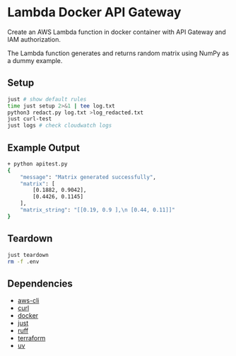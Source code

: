 # Lambda Docker API Gateway

Create an AWS Lambda function in docker container with API Gateway and IAM authorization.

The Lambda function generates and returns random matrix using NumPy as a dummy example.

## Setup

```bash
just # show default rules
time just setup 2>&1 | tee log.txt
python3 redact.py log.txt >log_redacted.txt
just curl-test
just logs # check cloudwatch logs
```

## Example Output

```bash
+ python apitest.py
{
    "message": "Matrix generated successfully",
    "matrix": [
        [0.1882, 0.9042],
        [0.4426, 0.1145]
    ],
    "matrix_string": "[[0.19, 0.9 ],\n [0.44, 0.11]]"
}
```

## Teardown

```bash
just teardown
rm -f .env
```

## Dependencies

- [aws-cli](https://github.com/aws/aws-cli)
- [curl](https://github.com/curl/curl)
- [docker](https://github.com/docker/docker-ce)
- [just](https://github.com/casey/just)
- [ruff](https://github.com/astral-sh/ruff)
- [terraform](https://github.com/hashicorp/terraform)
- [uv](https://github.com/astral-sh/uv)
